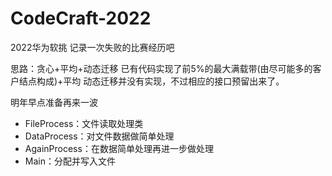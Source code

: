 # CodeCraft-2022
2022华为软挑
记录一次失败的比赛经历吧

思路：贪心+平均+动态迁移
已有代码实现了前5%的最大满载带(由尽可能多的客户结点构成)+平均
动态迁移并没有实现，不过相应的接口预留出来了。

明年早点准备再来一波

- FileProcess：文件读取处理类
- DataProcess：对文件数据做简单处理
- AgainProcess：在数据简单处理再进一步做处理
- Main：分配并写入文件
